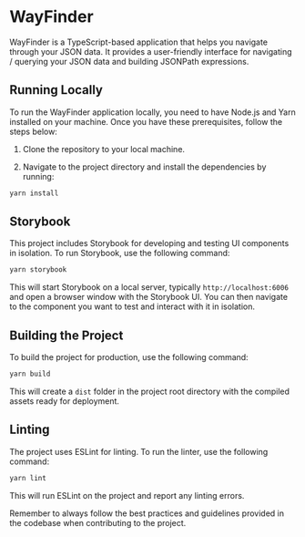 # WayFinder

WayFinder is a TypeScript-based application that helps you navigate through your JSON data. It provides a user-friendly interface for navigating / querying your JSON data and building JSONPath expressions.

## Running Locally

To run the WayFinder application locally, you need to have Node.js and Yarn installed on your machine. Once you have these prerequisites, follow the steps below:

1. Clone the repository to your local machine.

2. Navigate to the project directory and install the dependencies by running:

```bash
yarn install
```

## Storybook

This project includes Storybook for developing and testing UI components in isolation. To run Storybook, use the following command:

```bash
yarn storybook
```

This will start Storybook on a local server, typically `http://localhost:6006` and open a browser window with the Storybook UI. You can then navigate to the component you want to test and interact with it in isolation.

## Building the Project

To build the project for production, use the following command:

```bash
yarn build
```

This will create a `dist` folder in the project root directory with the compiled assets ready for deployment.

## Linting

The project uses ESLint for linting. To run the linter, use the following command:

```bash
yarn lint
```

This will run ESLint on the project and report any linting errors.

Remember to always follow the best practices and guidelines provided in the codebase when contributing to the project.

